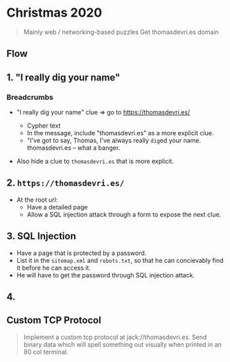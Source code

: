 # Christmas 2020

> Mainly web / networking-based puzzles
> Get thomasdevri.es domain

## Flow

## 1. "I really dig your name"

### Breadcrumbs

- "I really dig your name" clue => go to https://thomasdevri.es/

  - Cypher text
  - In the message, include "thomasdevri.es" as a more explicit clue.
  - "I've got to say, Thomas, I've always really `dig`ed your name. thomasdevri.es – what a banger.

- Also hide a clue to `thomasdevri.es` that is more explicit.

## 2. `https://thomasdevri.es/`

- At the root url:
  - Have a detailed page
  - Allow a SQL injection attack through a form to expose the next clue.

## 3. SQL Injection

- Have a page that is protected by a password.
- List it in the `sitemap.xml` and `robots.txt`, so that he can concievably
  find it before he can access it.
- He will have to get the password through SQL injection attack.

## 4.

## Custom TCP Protocol

> Implement a custom tcp protocol at jack://thomasdevri.es.
> Send binary data which will spell something out visually when printed in an
> 80 col terminal.

